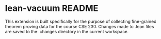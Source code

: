 # lean-vacuum README
This extension is built specifically for the purpose of collecting fine-grained theorem proving data for the course CSE 230.
Changes made to .lean files are saved to the .changes directory in the current workspace.  
